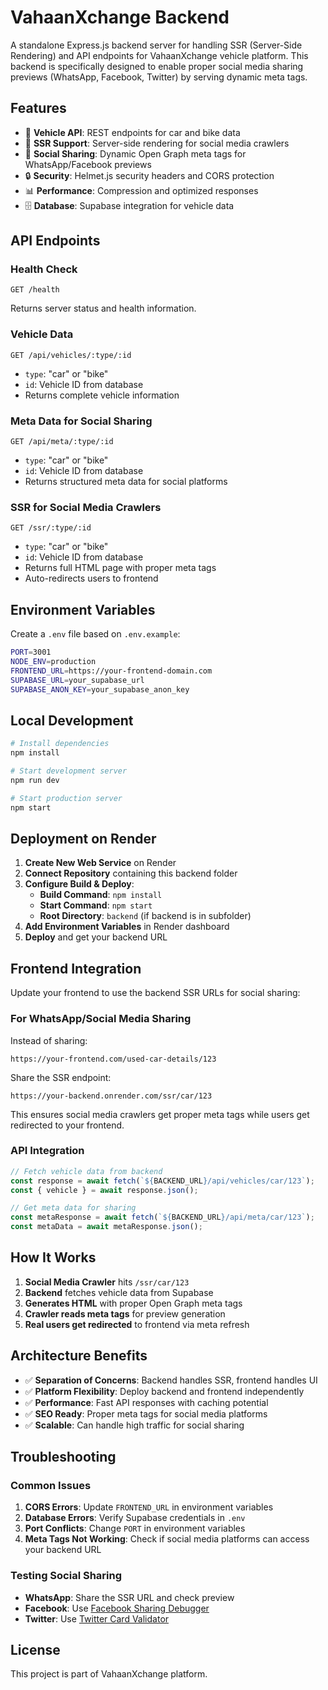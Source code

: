 # VahaanXchange Backend

A standalone Express.js backend server for handling SSR (Server-Side Rendering) and API endpoints for VahaanXchange vehicle platform. This backend is specifically designed to enable proper social media sharing previews (WhatsApp, Facebook, Twitter) by serving dynamic meta tags.

## Features

- 🚗 **Vehicle API**: REST endpoints for car and bike data
- 🎨 **SSR Support**: Server-side rendering for social media crawlers
- 📱 **Social Sharing**: Dynamic Open Graph meta tags for WhatsApp/Facebook previews
- 🔒 **Security**: Helmet.js security headers and CORS protection
- 📊 **Performance**: Compression and optimized responses
- 🗄️ **Database**: Supabase integration for vehicle data

## API Endpoints

### Health Check
```
GET /health
```
Returns server status and health information.

### Vehicle Data
```
GET /api/vehicles/:type/:id
```
- `type`: "car" or "bike"  
- `id`: Vehicle ID from database
- Returns complete vehicle information

### Meta Data for Social Sharing
```
GET /api/meta/:type/:id
```
- `type`: "car" or "bike"
- `id`: Vehicle ID from database  
- Returns structured meta data for social platforms

### SSR for Social Media Crawlers
```
GET /ssr/:type/:id
```
- `type`: "car" or "bike"
- `id`: Vehicle ID from database
- Returns full HTML page with proper meta tags
- Auto-redirects users to frontend

## Environment Variables

Create a `.env` file based on `.env.example`:

```bash
PORT=3001
NODE_ENV=production
FRONTEND_URL=https://your-frontend-domain.com
SUPABASE_URL=your_supabase_url
SUPABASE_ANON_KEY=your_supabase_anon_key
```

## Local Development

```bash
# Install dependencies
npm install

# Start development server
npm run dev

# Start production server  
npm start
```

## Deployment on Render

1. **Create New Web Service** on Render
2. **Connect Repository** containing this backend folder
3. **Configure Build & Deploy**:
   - **Build Command**: `npm install`
   - **Start Command**: `npm start`
   - **Root Directory**: `backend` (if backend is in subfolder)
4. **Add Environment Variables** in Render dashboard
5. **Deploy** and get your backend URL

## Frontend Integration

Update your frontend to use the backend SSR URLs for social sharing:

### For WhatsApp/Social Media Sharing
Instead of sharing:
```
https://your-frontend.com/used-car-details/123
```

Share the SSR endpoint:
```  
https://your-backend.onrender.com/ssr/car/123
```

This ensures social media crawlers get proper meta tags while users get redirected to your frontend.

### API Integration
```javascript
// Fetch vehicle data from backend
const response = await fetch(`${BACKEND_URL}/api/vehicles/car/123`);
const { vehicle } = await response.json();

// Get meta data for sharing
const metaResponse = await fetch(`${BACKEND_URL}/api/meta/car/123`);
const metaData = await metaResponse.json();
```

## How It Works

1. **Social Media Crawler** hits `/ssr/car/123`
2. **Backend** fetches vehicle data from Supabase
3. **Generates HTML** with proper Open Graph meta tags
4. **Crawler reads meta tags** for preview generation
5. **Real users get redirected** to frontend via meta refresh

## Architecture Benefits

- ✅ **Separation of Concerns**: Backend handles SSR, frontend handles UI
- ✅ **Platform Flexibility**: Deploy backend and frontend independently  
- ✅ **Performance**: Fast API responses with caching potential
- ✅ **SEO Ready**: Proper meta tags for social media platforms
- ✅ **Scalable**: Can handle high traffic for social sharing

## Troubleshooting

### Common Issues

1. **CORS Errors**: Update `FRONTEND_URL` in environment variables
2. **Database Errors**: Verify Supabase credentials in `.env`
3. **Port Conflicts**: Change `PORT` in environment variables
4. **Meta Tags Not Working**: Check if social media platforms can access your backend URL

### Testing Social Sharing

- **WhatsApp**: Share the SSR URL and check preview
- **Facebook**: Use [Facebook Sharing Debugger](https://developers.facebook.com/tools/debug/)
- **Twitter**: Use [Twitter Card Validator](https://cards-dev.twitter.com/validator)

## License

This project is part of VahaanXchange platform.
